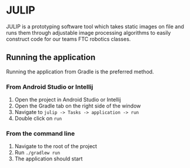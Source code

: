 # JULIP

JULIP is a prototyping software tool which takes static images on file and
runs them through adjustable image processing algorithms to easily construct code for
our teams FTC robotics classes.

## Running the application

Running the application from Gradle is the preferred method. 

### From Android Studio or Intellij

1. Open the project in Android Studio or Intellij
2. Open the Gradle tab on the right side of the window
3. Navigate to `julip -> Tasks -> application -> run`
4. Double click on `run`

### From the command line

1. Navigate to the root of the project
2. Run `./gradlew run`
3. The application should start